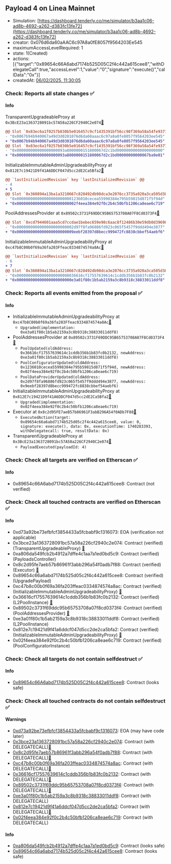 ## Payload 4 on Linea Mainnet

- Simulation: [https://dashboard.tenderly.co/me/simulator/b3aa1c06-ad8b-4692-a262-d383fc13fe72](https://dashboard.tenderly.co/me/simulator/b3aa1c06-ad8b-4692-a262-d383fc13fe72)
- creator: 0x076d6da60aAAC6c97A8a0fE8057f9564203Ee545
- maximumAccessLevelRequired: 1
- state: 1(Created)
- actions: [{"target":"0x89654c66A6abd7174b525D05C2f4c442a615cee8","withDelegateCall":true,"accessLevel":1,"value":"0","signature":"execute()","callData":"0x"}]
- createdAt: [06/02/2025, 11:30:05](https://lineascan.build/tx/0x387f8769e6d7aa46399aea25158959da80c493539bceedeba55823f7a82f11f7)

### Check: Reports all state changes :white_check_mark:

#### Info


TransparentUpgradeableProxy at `0x3BcE23a1363728091bc57A58a226CF2940C2e074`[:ghost:](https://github.com/bgd-labs/aave-address-book "GovernanceV3Linea.PAYLOADS_CONTROLLER")
```diff
@@ Slot `0x83ec6a1f0257b830b5e016457c9cf1435391bf56cc98f369a58a54fe93772465` @@
- "0x0067b94b940067a49d3d0201076d6da60aaac6c97a8a0fe8057f9564203ee545"
+ "0x0067b94b940067a49d3d0301076d6da60aaac6c97a8a0fe8057f9564203ee545"
@@ Slot `0x83ec6a1f0257b830b5e016457c9cf1435391bf56cc98f369a58a54fe93772466` @@
- "0x000000000000000000093a8000000151800067d2c1bd00000000000000000000"
+ "0x000000000000000000093a8000000151800067d2c1bd00000000000067ba9e01"
```

InitializableImmutableAdminUpgradeabilityProxy at `0x812E7c19421D9f41A6DDCF047d5cc2dE2Ca5Bfa2`[:ghost:](https://github.com/bgd-labs/aave-address-book "AaveV3Linea.POOL_CONFIGURATOR")
```diff
@@ `lastInitializedRevision` key `lastInitializedRevision` @@
- 4
+ 5
@@ Slot `0x360894a13ba1a3210667c828492db98dca3e2076cc3735a920a3ca505d382bbc` @@
- "0x0000000000000000000000001236010cecea55998384e795b59815d871f5f94d"
+ "0x00000000000000000000000002f4eea384e92f0c2b4c50bfb1206ca8eae6c719"
```

PoolAddressesProvider at `0x89502c3731F69DDC95B65753708A07F8Cd0373F4`[:ghost:](https://github.com/bgd-labs/aave-address-book "AaveV3Linea.POOL_ADDRESSES_PROVIDER")
```diff
@@ Slot `0xcd7944601aaa5cd7ccdae1bebec659e98c6aac8f12486b30e59db0d39698051f` @@
- "0x0000000000000000000000002d97f8fa96886fd923c065f5457f9ddd494e3877"
+ "0x0000000000000000000000009eebf28397d8becc999472fc8838cbbef54aebf6"
```

InitializableImmutableAdminUpgradeabilityProxy at `0xc47b8C00b0f69a36fa203Ffeac0334874574a8Ac`[:ghost:](https://github.com/bgd-labs/aave-address-book "AaveV3Linea.POOL")
```diff
@@ `lastInitializedRevision` key `lastInitializedRevision` @@
- 6
+ 7
@@ Slot `0x360894a13ba1a3210667c828492db98dca3e2076cc3735a920a3ca505d382bbc` @@
- "0x00000000000000000000000036616cf17557639614c1cddb356b1b83fc0b2132"
+ "0x000000000000000000000000e3a01f80c1b5ab2159a3c8b9318c38833011ddf8"
```


### Check: Reports all events emitted from the proposal :white_check_mark:

#### Info

- InitializableImmutableAdminUpgradeabilityProxy at `0xc47b8C00b0f69a36fa203Ffeac0334874574a8Ac`[:ghost:](https://github.com/bgd-labs/aave-address-book "AaveV3Linea.POOL")
  - `Upgraded(implementation: 0xe3a01f80c1b5ab2159a3c8b9318c38833011ddf8)`
- PoolAddressesProvider at `0x89502c3731F69DDC95B65753708A07F8Cd0373F4`[:ghost:](https://github.com/bgd-labs/aave-address-book "AaveV3Linea.POOL_ADDRESSES_PROVIDER")
  - `PoolUpdated(oldAddress: 0x36616cf17557639614c1cddb356b1b83fc0b2132, newAddress: 0xe3a01f80c1b5ab2159a3c8b9318c38833011ddf8)`
  - `PoolConfiguratorUpdated(oldAddress: 0x1236010cecea55998384e795b59815d871f5f94d, newAddress: 0x02f4eea384e92f0c2b4c50bfb1206ca8eae6c719)`
  - `PoolDataProviderUpdated(oldAddress: 0x2d97f8fa96886fd923c065f5457f9ddd494e3877, newAddress: 0x9eebf28397d8becc999472fc8838cbbef54aebf6)`
- InitializableImmutableAdminUpgradeabilityProxy at `0x812E7c19421D9f41A6DDCF047d5cc2dE2Ca5Bfa2`[:ghost:](https://github.com/bgd-labs/aave-address-book "AaveV3Linea.POOL_CONFIGURATOR")
  - `Upgraded(implementation: 0x02f4eea384e92f0c2b4c50bfb1206ca8eae6c719)`
- Executor at `0x8c2d95FE7aeB57b86961F3abB296A54f0ADb7F88`[:ghost:](https://github.com/bgd-labs/aave-address-book "AaveV3Linea.ACL_ADMIN, GovernanceV3Linea.EXECUTOR_LVL_1")
  - `ExecutedAction(target: 0x89654c66a6abd7174b525d05c2f4c442a615cee8, value: 0, signature: execute(), data: 0x, executionTime: 1740283393, withDelegatecall: true, resultData: 0x)`
- TransparentUpgradeableProxy at `0x3BcE23a1363728091bc57A58a226CF2940C2e074`[:ghost:](https://github.com/bgd-labs/aave-address-book "GovernanceV3Linea.PAYLOADS_CONTROLLER")
  - `PayloadExecuted(payloadId: 4)`

### Check: Check all targets are verified on Etherscan :white_check_mark:

#### Info

- 0x89654c66A6abd7174b525D05C2f4c442a615cee8: Contract (not verified) 

### Check: Check all touched contracts are verified on Etherscan :white_check_mark:

#### Info

- 0xd73a92be73efbfcf3854433a5fcbabf9c1316073: EOA (verification not applicable)
- 0x3bce23a1363728091bc57a58a226cf2940c2e074: Contract (verified) (TransparentUpgradeableProxy) [:ghost:](https://github.com/bgd-labs/aave-address-book "GovernanceV3Linea.PAYLOADS_CONTROLLER")
- 0xa806da549fcb2b4912a7dffe4c1aa7a1ed0bd5c9: Contract (verified) (PayloadsController) 
- 0x8c2d95fe7aeb57b86961f3abb296a54f0adb7f88: Contract (verified) (Executor) [:ghost:](https://github.com/bgd-labs/aave-address-book "AaveV3Linea.ACL_ADMIN, GovernanceV3Linea.EXECUTOR_LVL_1")
- 0x89654c66a6abd7174b525d05c2f4c442a615cee8: Contract (verified) (UpgradePayload) 
- 0xc47b8c00b0f69a36fa203ffeac0334874574a8ac: Contract (verified) (InitializableImmutableAdminUpgradeabilityProxy) [:ghost:](https://github.com/bgd-labs/aave-address-book "AaveV3Linea.POOL")
- 0x36616cf17557639614c1cddb356b1b83fc0b2132: Contract (verified) (L2PoolInstance) [:ghost:](https://github.com/bgd-labs/aave-address-book "AaveV3Linea.POOL_IMPL")
- 0x89502c3731f69ddc95b65753708a07f8cd0373f4: Contract (verified) (PoolAddressesProvider) [:ghost:](https://github.com/bgd-labs/aave-address-book "AaveV3Linea.POOL_ADDRESSES_PROVIDER")
- 0xe3a01f80c1b5ab2159a3c8b9318c38833011ddf8: Contract (verified) (L2PoolInstance) 
- 0x812e7c19421d9f41a6ddcf047d5cc2de2ca5bfa2: Contract (verified) (InitializableImmutableAdminUpgradeabilityProxy) [:ghost:](https://github.com/bgd-labs/aave-address-book "AaveV3Linea.POOL_CONFIGURATOR")
- 0x02f4eea384e92f0c2b4c50bfb1206ca8eae6c719: Contract (verified) (PoolConfiguratorInstance) 

### Check: Check all targets do not contain selfdestruct :white_check_mark:

#### Info

- [0x89654c66A6abd7174b525D05C2f4c442a615cee8](https://lineascan.build/address/0x89654c66A6abd7174b525D05C2f4c442a615cee8): Contract (looks safe)

### Check: Check all touched contracts do not contain selfdestruct :white_check_mark:

#### Warnings

- [0xd73a92be73efbfcf3854433a5fcbabf9c1316073](https://lineascan.build/address/0xd73a92be73efbfcf3854433a5fcbabf9c1316073): EOA (may have code later)
- [0x3bce23a1363728091bc57a58a226cf2940c2e074](https://lineascan.build/address/0x3bce23a1363728091bc57a58a226cf2940c2e074): Contract (with DELEGATECALL)[:ghost:](https://github.com/bgd-labs/aave-address-book "GovernanceV3Linea.PAYLOADS_CONTROLLER")
- [0x8c2d95fe7aeb57b86961f3abb296a54f0adb7f88](https://lineascan.build/address/0x8c2d95fe7aeb57b86961f3abb296a54f0adb7f88): Contract (with DELEGATECALL)[:ghost:](https://github.com/bgd-labs/aave-address-book "AaveV3Linea.ACL_ADMIN, GovernanceV3Linea.EXECUTOR_LVL_1")
- [0xc47b8c00b0f69a36fa203ffeac0334874574a8ac](https://lineascan.build/address/0xc47b8c00b0f69a36fa203ffeac0334874574a8ac): Contract (with DELEGATECALL)[:ghost:](https://github.com/bgd-labs/aave-address-book "AaveV3Linea.POOL")
- [0x36616cf17557639614c1cddb356b1b83fc0b2132](https://lineascan.build/address/0x36616cf17557639614c1cddb356b1b83fc0b2132): Contract (with DELEGATECALL)[:ghost:](https://github.com/bgd-labs/aave-address-book "AaveV3Linea.POOL_IMPL")
- [0x89502c3731f69ddc95b65753708a07f8cd0373f4](https://lineascan.build/address/0x89502c3731f69ddc95b65753708a07f8cd0373f4): Contract (with DELEGATECALL)[:ghost:](https://github.com/bgd-labs/aave-address-book "AaveV3Linea.POOL_ADDRESSES_PROVIDER")
- [0xe3a01f80c1b5ab2159a3c8b9318c38833011ddf8](https://lineascan.build/address/0xe3a01f80c1b5ab2159a3c8b9318c38833011ddf8): Contract (with DELEGATECALL)
- [0x812e7c19421d9f41a6ddcf047d5cc2de2ca5bfa2](https://lineascan.build/address/0x812e7c19421d9f41a6ddcf047d5cc2de2ca5bfa2): Contract (with DELEGATECALL)[:ghost:](https://github.com/bgd-labs/aave-address-book "AaveV3Linea.POOL_CONFIGURATOR")
- [0x02f4eea384e92f0c2b4c50bfb1206ca8eae6c719](https://lineascan.build/address/0x02f4eea384e92f0c2b4c50bfb1206ca8eae6c719): Contract (with DELEGATECALL)

#### Info

- [0xa806da549fcb2b4912a7dffe4c1aa7a1ed0bd5c9](https://lineascan.build/address/0xa806da549fcb2b4912a7dffe4c1aa7a1ed0bd5c9): Contract (looks safe)
- [0x89654c66a6abd7174b525d05c2f4c442a615cee8](https://lineascan.build/address/0x89654c66a6abd7174b525d05c2f4c442a615cee8): Contract (looks safe)

